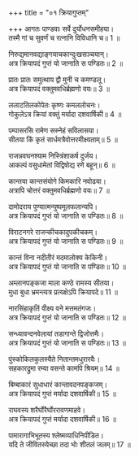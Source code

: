 +++
title = "०१ क्रियागुप्तम्"

+++
आगतः पाण्डवाः सर्वे दुर्योधनसमीहया।  
तस्मै गां च सुवर्णं च रत्नानि विविधानि च॥ 1 ॥  

[^1]: यः धनसमीहया धनेच्छया आगतस्तस्मै सर्वे पाण्डवाः गां च सुवर्णं च विविधानि रत्नानि च 'अदुः’ ददति स्म.
 
निरुद्यमानवद्याङ्गयाचकान्दुःखसञ्चयान्।  
अत्र क्रियापदं गुप्तं यो जानाति स पण्डितः॥ 2 ॥  

[^2]: निरुद्यमान्याचनोद्योगहीनानपि याचकान् अव रक्ष. दुःखसञ्चयान् द्य खण्डय.
 
प्रातः प्रातः समुत्थाय द्वौ मुनी च कमण्डलू।  
अत्र क्रियापदं वक्तुमवधिर्ब्रह्मणो वयः॥ 3 ॥  

[^3]: 'प्रातः’ इति क्रिया. प्रा पूरणे लट्. प्रथमपुरुषद्विवचनम्.
 
ललाटतिलकोपेतः कृष्णः कमललोचनः।  
गोकुलेऽत्र क्रियां वक्तुं मर्यादा दशवार्षिकी॥ 4 ॥  

[^4]: 'ललाट’ इति. लट बाल्ये. लिट्.
 
पम्पासरसि रामेण सस्नेहं सविलासया।  
सीतया किं कृतं सार्धमत्रैवोत्तरमीक्ष्यताम्॥ 5 ॥  

[^5]: 'सस्ने’ इति. ष्मा शौचे. कर्मणि लिट्.
 
राजन्नवघनश्याम निस्त्रिंशाकर्ष दुर्जय।  
आकल्पं वसुधामेतां विद्विषोद्य रणे बहून्॥ 6 ॥  

[^6]: 'अव’ इति. अव रक्षणे. 'द्य’ इति च. दोऽवखण्डने. लोट्.
 
कान्तया कान्तसंयोगे किमकारि नवोढया।  
अत्रापि चोत्तरं वक्तुमवधिर्ब्रह्मणो वयः॥ 7 ॥  

[^7]: 'अत्रापि’ इति. त्रपूष् लज्जायाम्. कर्मणि लुङ्.
 
दामोदराय पुण्यात्मन्पुष्पमूलफलान्यपि।  
अत्र क्रियापदं गुप्तं यो जानाति स पण्डितः॥ 8 ॥  

[^8]: हे दामोदर पुष्पमूलफलानि 'अय’ आनय. 'इटकिटकटी’ इत्यत्र प्रश्लिष्टस्य ईधातोराङ्पूर्वस्य लोटो रूपमिदम्. उपसर्गसमभिव्याहारेण आनयनार्थकत्वम्.
 
विराटनगरे राजन्कीचकादुपकीचकम्।  
अत्र क्रियापदं गुप्तं यो जानाति स पण्डितः॥ 9 ॥  

[^9]: विः पक्षी की चकाद्वेणोः कीचकान्तरं 'आट’ बभ्राम.
 
कान्तं विना नदीतीरं मदमालोक्य केकिनी।  
अत्र क्रियापदं गुप्तं यो जानाति स पण्डितः॥ 10 ॥  

[^10]: केकिनी मयूरी इरंमदं मेघज्योतिः विद्युतमिति यावत्. आलोक्य 'विनानदीति’. विशेषेण पुनः पुनर्वा शब्दं करोतीत्यर्थः.
 
अम्लानपङ्कजा माला कण्ठे रामस्य सीतया।  
मुधा बुधा भ्रमन्त्यत्र प्रत्यक्षेऽपि क्रियापदे॥ 11 ॥  

[^11]: 'प्रत्यक्षेऽपि’ क्षिप्ता.
 
नारसिंहाकृतिं वीक्ष्य वने मत्तमतंगजः।  
अत्र क्रियापदं गुप्तं यो जानाति स पण्डितः॥ 12 ॥  

[^12]: गजः सिंहस्याकृतिं वीक्ष्य 'नार’ न जगाम. ऋ गतौ. कर्तरि लिट्.
 
सन्ध्यावन्दनवेलायां तडागान्ते द्विजोत्तमैः।  
अत्र क्रियापदं गुप्तं यो जानाति स पण्डितः॥ 13 ॥  

[^13]: हे द्विजोत्तम 'ऐः’ आगच्छ.
 
पुंस्कोकिलकुलस्यैते नितान्तमधुरारवैः।  
सहकारद्रुमा रम्या वसन्ते कामपि श्रियम्॥ 14 ॥  

[^14]: 'अधुः’ दधति स्म.
 
बिम्बाकारं सुधाधारं कान्तावदनपङ्कजम्।  
अत्र क्रियापदं गुप्तं मर्यादा दशवार्षिकी॥ 15 ॥  

[^15]: पूर्वोक्तं कान्तावदनं 'दश’ चुम्बस्वेति.
 
राघवस्य शरैर्घोरैर्घोररावणमाहवे।  
अत्र क्रियापदं गुप्तं मर्यादा दशवार्षिकी॥ 16 ॥  

[^16]: हे राघव, त्वं रावणं आहवे शरैः कृत्वा 'स्य’ मारय इति.
 
पामारागाभिभूतस्य श्लेष्मव्याधिनिपीडित।  
यदि ते जीवितस्येच्छा तदा भोः शीतलं जलम्॥ 17 ॥  

[^17]: भो श्लेष्मव्याधिनिपीडित, यदि जीवितस्येच्छा तर्हि शीतलं जलं 'मा पाः’ मा पिबेति.
 